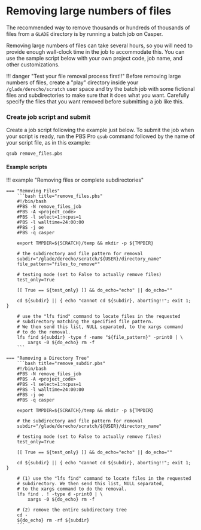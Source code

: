 # Removing large numbers of files

The recommended way to remove thousands or hundreds of thousands of
files from a `GLADE` directory is by running a batch job on Casper.

Removing large numbers of files can take several hours, so you will need
to provide enough wall-clock time in the job to accommodate this. You
can use the sample script below with your own project code, job name,
and other customizations.

!!! danger "Test your file removal process first!!"
    Before removing large numbers of files, create a "play" directory inside your
    `/glade/derecho/scratch` user space and try the batch job with some fictional files
    and subdirectories to make sure that it does what you want. Carefully
    specify the files that you want removed before submitting a job like
    this.

### Create job script and submit

Create a job script following the example just below. To submit the job
when your script is ready, run the PBS Pro `qsub` command followed by
the name of your script file, as in this example:
```pre
qsub remove_files.pbs
```




#### Example scripts

!!! example "Removing files or complete subdirectories"

	=== "Removing Files"
		```bash title="remove_files.pbs"
		#!/bin/bash
		#PBS -N remove_files_job
		#PBS -A <project_code>
		#PBS -l select=1:ncpus=1
		#PBS -l walltime=24:00:00
		#PBS -j oe
		#PBS -q casper

		export TMPDIR=${SCRATCH}/temp && mkdir -p ${TMPDIR}

        # the subdirectory and file pattern for removal
        subdir="/glade/derecho/scratch/${USER}/directory_name"
	    file_pattern="files_to_remove*"

        # testing mode (set to False to actually remove files)
        test_only=True

        [[ True == ${test_only} ]] && do_echo="echo" || do_echo=""

        cd ${subdir} || { echo "cannot cd ${subdir}, aborting!!"; exit 1; }

        # use the "lfs find" command to locate files in the requested
        # subdirectory matching the specified file pattern.
        # We then send this list, NULL separated, to the xargs command
        # to do the removal.
        lfs find ${subdir} -type f -name "${file_pattern}" -print0 | \
            xargs -0 ${do_echo} rm -f
		```

	=== "Removing a Directory Tree"
		```bash title="remove_subdir.pbs"
		#!/bin/bash
		#PBS -N remove_files_job
		#PBS -A <project_code>
		#PBS -l select=1:ncpus=1
		#PBS -l walltime=24:00:00
		#PBS -j oe
		#PBS -q casper

		export TMPDIR=${SCRATCH}/temp && mkdir -p ${TMPDIR}

        # the subdirectory and file pattern for removal
        subdir="/glade/derecho/scratch/${USER}/directory_name"

        # testing mode (set to False to actually remove files)
        test_only=True

        [[ True == ${test_only} ]] && do_echo="echo" || do_echo=""

        cd ${subdir} || { echo "cannot cd ${subdir}, aborting!!"; exit 1; }

        # (1) use the "lfs find" command to locate files in the requested
        # subdirectory. We then send this list, NULL separated,
        # to the xargs command to do the removal.
        lfs find . ! -type d -print0 | \
            xargs -0 ${do_echo} rm -f

        # (2) remove the entire subdirectory tree
        cd -
        ${do_echo} rm -rf ${subdir}
		```
